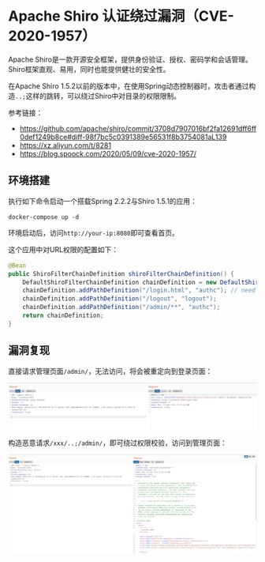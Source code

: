 # Apache Shiro 认证绕过漏洞（CVE-2020-1957）

Apache Shiro是一款开源安全框架，提供身份验证、授权、密码学和会话管理。Shiro框架直观、易用，同时也能提供健壮的安全性。

在Apache Shiro 1.5.2以前的版本中，在使用Spring动态控制器时，攻击者通过构造`..;`这样的跳转，可以绕过Shiro中对目录的权限限制。

参考链接：

- <https://github.com/apache/shiro/commit/3708d7907016bf2fa12691dff6ff0def1249b8ce#diff-98f7bc5c0391389e56531f8b3754081aL139>
- <https://xz.aliyun.com/t/8281>
- <https://blog.spoock.com/2020/05/09/cve-2020-1957/>

## 环境搭建

执行如下命令启动一个搭载Spring 2.2.2与Shiro 1.5.1的应用：

```
docker-compose up -d
```

环境启动后，访问`http://your-ip:8080`即可查看首页。

这个应用中对URL权限的配置如下：

```java
@Bean
public ShiroFilterChainDefinition shiroFilterChainDefinition() {
    DefaultShiroFilterChainDefinition chainDefinition = new DefaultShiroFilterChainDefinition();
    chainDefinition.addPathDefinition("/login.html", "authc"); // need to accept POSTs from the login form
    chainDefinition.addPathDefinition("/logout", "logout");
    chainDefinition.addPathDefinition("/admin/**", "authc");
    return chainDefinition;
}
```

## 漏洞复现

直接请求管理页面`/admin/`，无法访问，将会被重定向到登录页面：

![](1.png)

构造恶意请求`/xxx/..;/admin/`，即可绕过权限校验，访问到管理页面：

![](2.png)
